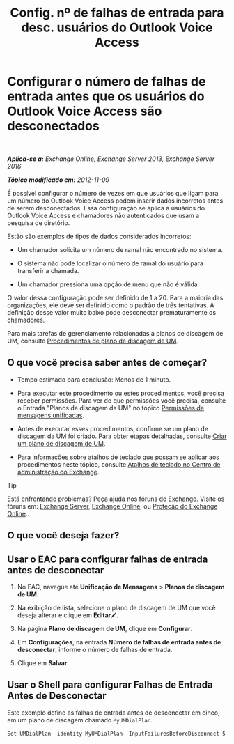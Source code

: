 ﻿---
title: 'Config. nº de falhas de entrada para desc. usuários do Outlook Voice Access'
TOCTitle: Configurar o número de falhas de entrada antes que os usuários do Outlook Voice Access são desconectados
ms:assetid: 64c13d17-a26a-4c9b-b495-bd69c716456a
ms:mtpsurl: https://technet.microsoft.com/pt-br/library/Ee423547(v=EXCHG.150)
ms:contentKeyID: 50485745
ms.date: 05/22/2018
mtps_version: v=EXCHG.150
ms.translationtype: MT
---

# Configurar o número de falhas de entrada antes que os usuários do Outlook Voice Access são desconectados

 

_**Aplica-se a:** Exchange Online, Exchange Server 2013, Exchange Server 2016_

_**Tópico modificado em:** 2012-11-09_

É possível configurar o número de vezes em que usuários que ligam para um número do Outlook Voice Access podem inserir dados incorretos antes de serem desconectados. Essa configuração se aplica a usuários do Outlook Voice Access e chamadores não autenticados que usam a pesquisa de diretório.

Estão são exemplos de tipos de dados considerados incorretos:

  - Um chamador solicita um número de ramal não encontrado no sistema.

  - O sistema não pode localizar o número de ramal do usuário para transferir a chamada.

  - Um chamador pressiona uma opção de menu que não é válida.

O valor dessa configuração pode ser definido de 1 a 20. Para a maioria das organizações, ele deve ser definido como o padrão de três tentativas. A definição desse valor muito baixo pode desconectar prematuramente os chamadores.

Para mais tarefas de gerenciamento relacionadas a planos de discagem de UM, consulte [Procedimentos de plano de discagem de UM](um-dial-plan-procedures-exchange-2013-help.md).

## O que você precisa saber antes de começar?

  - Tempo estimado para conclusão: Menos de 1 minuto.

  - Para executar este procedimento ou estes procedimentos, você precisa receber permissões. Para ver de que permissões você precisa, consulte o Entrada "Planos de discagem da UM" no tópico [Permissões de mensagens unificadas](unified-messaging-permissions-exchange-2013-help.md).

  - Antes de executar esses procedimentos, confirme se um plano de discagem da UM foi criado. Para obter etapas detalhadas, consulte [Criar um plano de discagem de UM](create-a-um-dial-plan-exchange-2013-help.md).

  - Para informações sobre atalhos de teclado que possam se aplicar aos procedimentos neste tópico, consulte [Atalhos de teclado no Centro de administração do Exchange](keyboard-shortcuts-in-the-exchange-admin-center-exchange-online-protection-help.md).


> [!TIP]
> Está enfrentando problemas? Peça ajuda nos fóruns do Exchange. Visite os fóruns em: <A href="https://go.microsoft.com/fwlink/p/?linkid=60612">Exchange Server</A>, <A href="https://go.microsoft.com/fwlink/p/?linkid=267542">Exchange Online</A>, ou <A href="https://go.microsoft.com/fwlink/p/?linkid=285351">Proteção do Exchange Online</A>..



## O que você deseja fazer?

## Usar o EAC para configurar falhas de entrada antes de desconectar

1.  No EAC, navegue até **Unificação de Mensagens** \> **Planos de discagem de UM**.

2.  Na exibição de lista, selecione o plano de discagem de UM que você deseja alterar e clique em **Editar**![Ícone de edição](images/JJ218640.6f53ccb2-1f13-4c02-bea0-30690e6ea71d(EXCHG.150).gif "Ícone de edição").

3.  Na página **Plano de discagem de UM**, clique em **Configurar**.

4.  Em **Configurações**, na entrada **Número de falhas de entrada antes de desconectar**, informe o número de falhas de entrada.

5.  Clique em **Salvar**.

## Usar o Shell para configurar Falhas de Entrada Antes de Desconectar

Este exemplo define as falhas de entrada antes de desconectar em cinco, em um plano de discagem chamado `MyUMDialPlan`.

    Set-UMDialPlan -identity MyUMDialPlan -InputFailuresBeforeDisconnect 5

